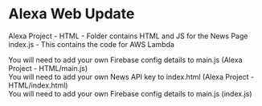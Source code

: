 # Alexa Web Update

<p>Alexa Project - HTML - Folder contains HTML and JS for the News Page<br>
index.js - This contains the code for AWS Lambda</p>

<p>You will need to add your own Firebase config details to main.js (Alexa Project - HTML/main.js)<br>
You will need to add your own News API key to index.html (Alexa Project - HTML/index.html)<br>
You will need to add your own Firebase config details to main.js (index.js)<p>
